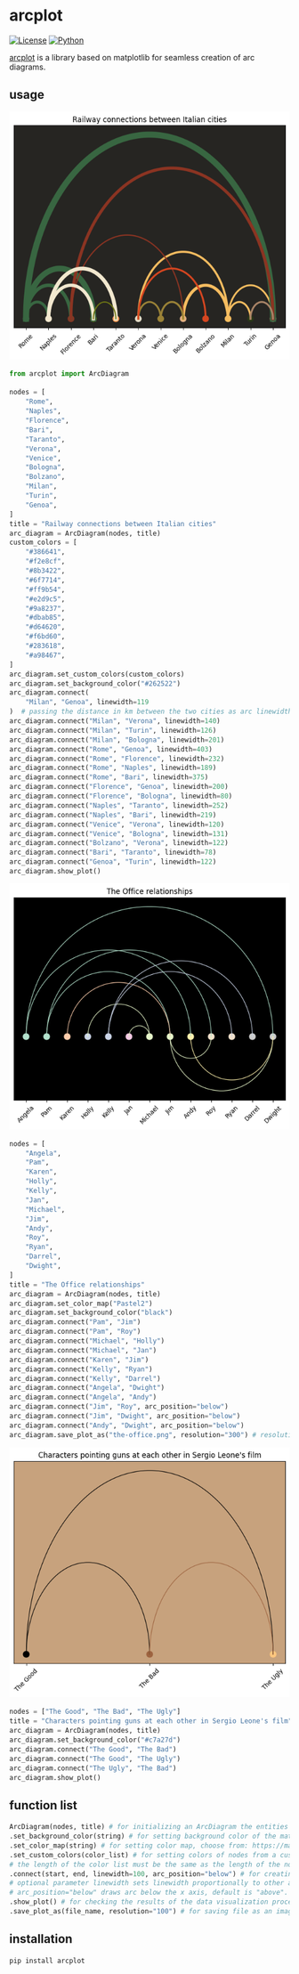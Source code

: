 # arcplot

[![License](https://img.shields.io/badge/license-MIT-blue.svg)](https://github.com/szkics/arcplot/blob/main/LICENSE)
[![Python](https://img.shields.io/badge/python-3.6%2B-blue.svg)](https://www.python.org/downloads/release)

[arcplot](https://pypi.org/project/arcplot/) is a library based on matplotlib for seamless creation of arc diagrams.

## usage

![alt text](https://raw.githubusercontent.com/szkics/arcplot/main/img/italian-railway-connections.png)

```py
from arcplot import ArcDiagram

nodes = [
    "Rome",
    "Naples",
    "Florence",
    "Bari",
    "Taranto",
    "Verona",
    "Venice",
    "Bologna",
    "Bolzano",
    "Milan",
    "Turin",
    "Genoa",
]
title = "Railway connections between Italian cities"
arc_diagram = ArcDiagram(nodes, title)
custom_colors = [
    "#386641",
    "#f2e8cf",
    "#8b3422",
    "#6f7714",
    "#ff9b54",
    "#e2d9c5",
    "#9a8237",
    "#dbab85",
    "#d64620",
    "#f6bd60",
    "#283618",
    "#a98467",
]
arc_diagram.set_custom_colors(custom_colors)
arc_diagram.set_background_color("#262522")
arc_diagram.connect(
    "Milan", "Genoa", linewidth=119
)  # passing the distance in km between the two cities as arc linewidth
arc_diagram.connect("Milan", "Verona", linewidth=140)
arc_diagram.connect("Milan", "Turin", linewidth=126)
arc_diagram.connect("Milan", "Bologna", linewidth=201)
arc_diagram.connect("Rome", "Genoa", linewidth=403)
arc_diagram.connect("Rome", "Florence", linewidth=232)
arc_diagram.connect("Rome", "Naples", linewidth=189)
arc_diagram.connect("Rome", "Bari", linewidth=375)
arc_diagram.connect("Florence", "Genoa", linewidth=200)
arc_diagram.connect("Florence", "Bologna", linewidth=80)
arc_diagram.connect("Naples", "Taranto", linewidth=252)
arc_diagram.connect("Naples", "Bari", linewidth=219)
arc_diagram.connect("Venice", "Verona", linewidth=120)
arc_diagram.connect("Venice", "Bologna", linewidth=131)
arc_diagram.connect("Bolzano", "Verona", linewidth=122)
arc_diagram.connect("Bari", "Taranto", linewidth=78)
arc_diagram.connect("Genoa", "Turin", linewidth=122)
arc_diagram.show_plot()
```

![alt text](https://raw.githubusercontent.com/szkics/arcplot/main/img/the-office.png)

```py
nodes = [
    "Angela",
    "Pam",
    "Karen",
    "Holly",
    "Kelly",
    "Jan",
    "Michael",
    "Jim",
    "Andy",
    "Roy",
    "Ryan",
    "Darrel",
    "Dwight",
]
title = "The Office relationships"
arc_diagram = ArcDiagram(nodes, title)
arc_diagram.set_color_map("Pastel2")
arc_diagram.set_background_color("black")
arc_diagram.connect("Pam", "Jim")
arc_diagram.connect("Pam", "Roy")
arc_diagram.connect("Michael", "Holly")
arc_diagram.connect("Michael", "Jan")
arc_diagram.connect("Karen", "Jim")
arc_diagram.connect("Kelly", "Ryan")
arc_diagram.connect("Kelly", "Darrel")
arc_diagram.connect("Angela", "Dwight")
arc_diagram.connect("Angela", "Andy")
arc_diagram.connect("Jim", "Roy", arc_position="below")
arc_diagram.connect("Jim", "Dwight", arc_position="below")
arc_diagram.connect("Andy", "Dwight", arc_position="below")
arc_diagram.save_plot_as("the-office.png", resolution="300") # resolution is optional, defaults to 'figure'
```

![alt text](https://raw.githubusercontent.com/szkics/arcplot/main/img/the-good.png)


```py
nodes = ["The Good", "The Bad", "The Ugly"]
title = "Characters pointing guns at each other in Sergio Leone's film"
arc_diagram = ArcDiagram(nodes, title)
arc_diagram.set_background_color("#c7a27d")
arc_diagram.connect("The Good", "The Bad")
arc_diagram.connect("The Good", "The Ugly")
arc_diagram.connect("The Ugly", "The Bad")
arc_diagram.show_plot()
```

## function list

```py
ArcDiagram(nodes, title) # for initializing an ArcDiagram the entities to connect and the title is required.
.set_background_color(string) # for setting background color of the matplotlib figure.
.set_color_map(string) # for setting color map, choose from: https://matplotlib.org/stable/users/explain/colors/colormaps.html
.set_custom_colors(color_list) # for setting colors of nodes from a custom color list, 
# the length of the color list must be the same as the length of the node list.
.connect(start, end, linewidth=100, arc_position="below") # for creating an arc between two entities
# optional parameter linewidth sets linewidth proportionally to other arc linewidths.
# arc_position="below" draws arc below the x axis, default is "above". 
.show_plot() # for checking the results of the data visualization process.
.save_plot_as(file_name, resolution="100") # for saving file as an image with an optional resolution setting for higher-quality images.
```

## installation

```bash
pip install arcplot
```